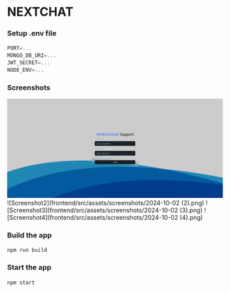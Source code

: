 # NEXTCHAT 

### Setup .env file

```js
PORT=...
MONGO_DB_URI=...
JWT_SECRET=...
NODE_ENV=...
```

### Screenshots

![Screenshot 1](frontend/src/assets/screenshots/2024-10-02.png)
![Screenshot2](frontend/src/assets/screenshots/2024-10-02 (2).png)
![Screenshot3](frontend/src/assets/screenshots/2024-10-02 (3).png)
![Screenshot4](frontend/src/assets/screenshots/2024-10-02 (4).png)


### Build the app

```shell
npm run build
```

### Start the app

```shell
npm start
```
